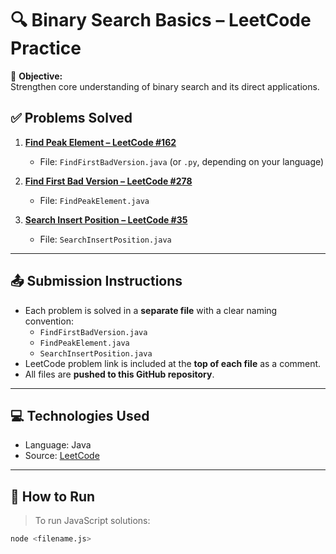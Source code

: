 # 🔍 Binary Search Basics – LeetCode Practice

📅 **Objective:**  
Strengthen core understanding of binary search and its direct applications.

## ✅ Problems Solved

1. **[Find Peak Element – LeetCode #162](https://leetcode.com/problems/find-peak-element/submissions/1655282135/)**
   - File: `FindFirstBadVersion.java` (or `.py`, depending on your language)

2. **[Find First Bad Version – LeetCode #278](https://leetcode.com/problems/first-bad-version/submissions/1655278907/)**
   - File: `FindPeakElement.java`

3. **[Search Insert Position – LeetCode #35](https://leetcode.com/problems/search-insert-position/submissions/1655283965/)**
   - File: `SearchInsertPosition.java`

---

## 📤 Submission Instructions

- Each problem is solved in a **separate file** with a clear naming convention:
  - `FindFirstBadVersion.java`
  - `FindPeakElement.java`
  - `SearchInsertPosition.java`
- LeetCode problem link is included at the **top of each file** as a comment.
- All files are **pushed to this GitHub repository**.

---

## 💻 Technologies Used

- Language: Java
- Source: [LeetCode](https://leetcode.com)

---

## 📎 How to Run

> To run JavaScript solutions:
```bash
node <filename.js>
